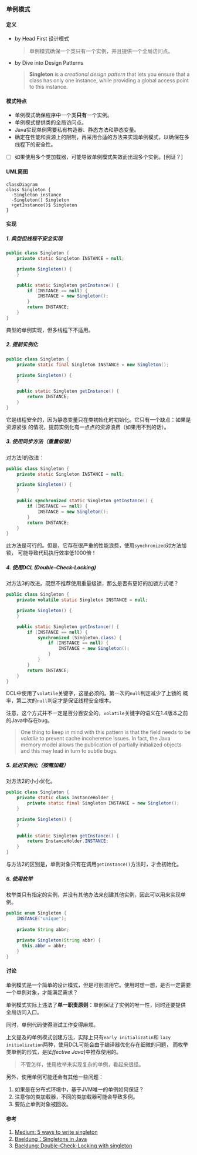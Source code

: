 ### 单例模式

#### 定义

- by Head First 设计模式
  > 单例模式确保一个类只有一个实例，并且提供一个全局访问点。

- by Dive into Design Patterns
  > **Singleton** is a *creational design pattern* that lets you ensure
  > that a class has only one instance, while providing a global
  > access point to this instance.

#### 模式特点

- 单例模式确保程序中一个类**只有**一个实例。
- 单例模式提供类的全局访问点。
- Java实现单例需要私有构造器、静态方法和静态变量。
- 确定在性能和资源上的限制，再采用合适的方法来实现单例模式，以确保在多线程下的安全性。
- [ ] 如果使用多个类加载器，可能导致单例模式失效而出现多个实例。[例证？]

#### UML简图

```mermaid
classDiagram
class Singleton {
  -Singleton instance
  -Singleton() Singleton
  +getInstance()$ Singleton
}
```

#### 实现

##### 1. 典型但线程不安全实现

```java
public class Singleton {
    private static Singleton INSTANCE = null;

    private Singleton() {
    }

    public static Singleton getInstance() {
        if (INSTANCE == null) {
            INSTANCE = new Singleton();
        }
        return INSTANCE;
    }
}
```

典型的单例实现，但多线程下不适用。

##### 2. 提前实例化

```java
public class Singleton {
    private static final Singleton INSTANCE = new Singleton();

    private Singleton() {
    }

    public static Singleton getInstance() {
        return INSTANCE;
    }
}
```

它是线程安全的，因为静态变量只在类初始化时初始化。它只有一个缺点：如果是资源紧张
的情况，提前实例化有一点点的资源浪费（如果用不到的话）。

##### 3. 使用同步方法（重量级锁）

对方法1的改进：

```java
public class Singleton {
    private static Singleton INSTANCE = null;

    private Singleton() {
    }

    public synchronized static Singleton getInstance() {
        if (INSTANCE == null) {
            INSTANCE = new Singleton();
        }
        return INSTANCE;
    }
}
```

此方法是可行的。但是，它存在很严重的性能浪费，使用`synchronized`对方法加锁，
可能导致代码执行效率低1000倍！

##### 4. 使用DCL (Double-Check-Locking)

对方法3的改进。既然不推荐使用重量级锁，那么是否有更好的加锁方式呢？

```java
public class Singleton {
    private volatile static Singleton INSTANCE = null;

    private Singleton() {
    }

    public static Singleton getInstance() {
        if (INSTANCE == null) {
            synchronized (Singleton.class) {
                if (INSTANCE == null) {
                    INSTANCE = new Singleton();
                }
            }
        }
        return INSTANCE;
    }
}
```

DCL中使用了`volatile`关键字，这是必须的。第一次的`null`判定减少了上锁的
概率，第二次的`null`判定才是保证线程安全根本。

注意，这个方式并不一定是百分百安全的，`volatile`关键字的语义在1.4版本之前
的Java中存在bug。

> One thing to keep in mind with this pattern is that the field
> needs to be *volatile* to prevent cache incoherence issues.
> In fact, the Java memory model allows the publication of
> partially initialized objects and this may lead in turn to
> subtle bugs.

##### 5. 延迟实例化（按需加载）
对方法2的小小优化。

```java
public class Singleton {
    private static class InstanceHolder {
        private static final Singleton INSTANCE = new Singleton();
    }

    private Singleton() {
    }
    
    public static Singleton getInstance() {
        return InstanceHolder.INSTANCE;
    }
}
```
与方法2的区别是，单例对象只有在调用`getInstance()`方法时，才会初始化。

##### 6. 使用枚举
枚举类只有指定的实例，并没有其他办法来创建其他实例，因此可以用来实现单例。

```java
public enum Singleton {
    INSTANCE("unique");
    
    private String abbr;
    
    private Singleton(String abbr) {
      this.abbr = abbr;
    }
}
```

#### 讨论
单例模式是一个简单的设计模式，但是可别滥用它。使用时想一想，是否一定需要
一个单例对象，才能满足需求？

单例模式实际上违法了**单一职责原则**：单例保证了实例的唯一性，同时还要提供
全局访问入口。

同时，单例代码使得测试工作变得麻烦。

上文提及的单例模式创建方法，实际上只有`early initializatin`和
`lazy initialization`两种，使用DCL可能会由于编译器优化存在细微的问题，
而枚举类单例的形式，是[*Effective Java*]中推荐使用的。

> 不管怎样，使用枚举来实现复杂的单例，看起来很怪。

另外，使用单例可能还会有其他一些问题：

1. 如果是在分布式环境中，基于JVM唯一的单例如何保证？
2. 注意你的类加载器，不同的类加载器可能会导致多例。
3. 要防止单例对象被回收。


#### 参考

1. [Medium: 5 ways to write singleton](https://sinethneranjana.medium.com/5-ways-to-write-a-singleton-and-why-you-shouldnt-1cf078562376)
2. [Baeldung：Singletons in Java](https://www.baeldung.com/java-singleton)
3. [Baeldung: Double-Check-Locking with singleton](https://www.baeldung.com/java-singleton-double-checked-locking)